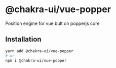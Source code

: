 # @chakra-ui/vue-popper

Position engine for vue bult on popperjs core

## Installation

```sh
yarn add @chakra-ui/vue-popper
# or
npm i @chakra-ui/vue-popper
```